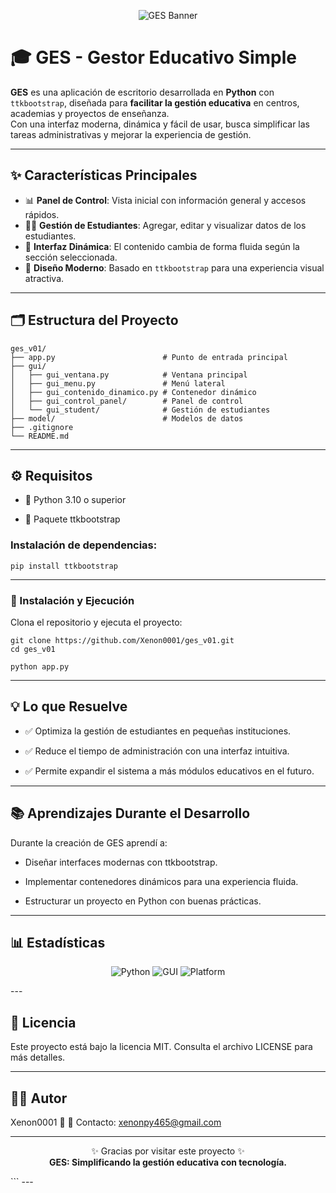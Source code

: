<p align="center">
  <img src="https://img.shields.io/badge/GES-Gestor%20Educativo%20Simple-1E90FF?style=for-the-badge&logo=python&logoColor=white" alt="GES Banner"/>
</p>

# 🎓 GES - Gestor Educativo Simple

**GES** es una aplicación de escritorio desarrollada en **Python** con `ttkbootstrap`, diseñada para **facilitar la gestión educativa** en centros, academias y proyectos de enseñanza.  
Con una interfaz moderna, dinámica y fácil de usar, busca simplificar las tareas administrativas y mejorar la experiencia de gestión.

---

## ✨ Características Principales

- 📊 **Panel de Control**: Vista inicial con información general y accesos rápidos.  
- 👩‍🎓 **Gestión de Estudiantes**: Agregar, editar y visualizar datos de los estudiantes.  
- 🔄 **Interfaz Dinámica**: El contenido cambia de forma fluida según la sección seleccionada.  
- 🎨 **Diseño Moderno**: Basado en `ttkbootstrap` para una experiencia visual atractiva.  

---

## 🗂️ Estructura del Proyecto

```plaintext
ges_v01/
├── app.py                        # Punto de entrada principal
├── gui/
│   ├── gui_ventana.py            # Ventana principal
│   ├── gui_menu.py               # Menú lateral
│   ├── gui_contenido_dinamico.py # Contenedor dinámico
│   ├── gui_control_panel/        # Panel de control
│   └── gui_student/              # Gestión de estudiantes
├── model/                        # Modelos de datos
├── .gitignore
└── README.md
```


---

## ⚙️ Requisitos

- 🐍 Python 3.10 o superior

- 🎨 Paquete ttkbootstrap


### Instalación de dependencias:
```
pip install ttkbootstrap
```

---

### 🚀 Instalación y Ejecución

Clona el repositorio y ejecuta el proyecto:
```
git clone https://github.com/Xenon0001/ges_v01.git
cd ges_v01

python app.py
```

---

## 💡 Lo que Resuelve

- ✅ Optimiza la gestión de estudiantes en pequeñas instituciones.

- ✅ Reduce el tiempo de administración con una interfaz intuitiva.

- ✅ Permite expandir el sistema a más módulos educativos en el futuro.



---

## 📚 Aprendizajes Durante el Desarrollo

Durante la creación de GES aprendí a:

- Diseñar interfaces modernas con ttkbootstrap.

- Implementar contenedores dinámicos para una experiencia fluida.

- Estructurar un proyecto en Python con buenas prácticas.



---

## 📊 Estadísticas

<p align="center">
  <img src="https://img.shields.io/badge/Python-3.10%2B-blue?logo=python&logoColor=white" alt="Python"/>
  <img src="https://img.shields.io/badge/GUI-ttkbootstrap-green?logo=windowsterminal&logoColor=white" alt="GUI"/>
  <img src="https://img.shields.io/badge/Platform-Desktop-lightgrey?logo=windows&logoColor=white" alt="Platform"/>
</p>
---

## 📜 Licencia

Este proyecto está bajo la licencia MIT.
Consulta el archivo LICENSE para más detalles.


---

## 👨‍💻 Autor

Xenon0001 🚀
📧 Contacto: xenonpy465@gmail.com



---

<p align="center">  
  ✨ Gracias por visitar este proyecto ✨  
  <br/>  
  <strong>GES: Simplificando la gestión educativa con tecnología.</strong>  
</p>
```
---
